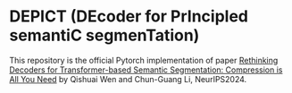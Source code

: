 # DEPICT (DEcoder for PrIncipled semantiC segmenTation)
This repository is the official Pytorch implementation of paper [Rethinking Decoders for Transformer-based Semantic Segmentation: Compression is All You Need](https://neurips.cc/virtual/2024/poster/95774) by Qishuai Wen and Chun-Guang Li, NeurIPS2024.

